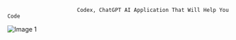                           Codex, ChatGPT AI Application That Will Help You Code

![Image 1](https://github.com/madhur53/codex/assets/175055802/02cc3e2d-8d7d-41ad-b9cb-6a2affc273c6)
 
